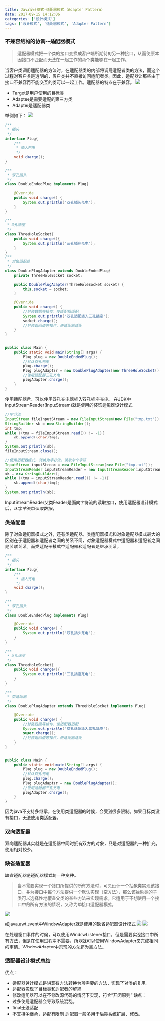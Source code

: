 ```yaml
---
title: Java设计模式-适配器模式（Adapter Pattern）
date: 2017-09-15 14:12:06
categories: ['设计模式']
tags: ['设计模式', '适配器模式', 'Adapter Pattern']
---
```

### 不兼容结构的协调--适配器模式
> 适配器模式把一个类的接口变换成客户端所期待的另一种接口，从而使原本因接口不匹配而无法在一起工作的两个类能够在一起工作。

当客户类调用适配器的方法时，在适配器类的内部将调用适配者类的方法，而这个过程对客户类是透明的，客户类并不直接访问适配者类。因此，适配器让那些由于接口不兼容而不能交互的类可以一起工作。适配器的特点在于兼容。
![](http://image.whhxz.smallstool.cn/20170918%E5%B1%8F%E5%B9%95%E5%BF%AB%E7%85%A72017-09-18%E4%B8%8B%E5%8D%883.17.05.png)
* Target是用户使用的目标类
* Adaptee是需要适配的第三方类
* Adapter是适配器类
<!-- more -->

举例如下：
![](http://image.whhxz.smallstool.cn/20170918%E5%B1%8F%E5%B9%95%E5%BF%AB%E7%85%A72017-09-18%E4%B8%8B%E5%8D%883.11.35.png)
```java
/**
 * 插头
 */
interface Plug{
    /**
     * 插入充电
     */
    void charge();
}

/**
 * 双孔插头
 */
class DoubleEndedPlug implements Plug{

    @Override
    public void charge() {
        System.out.println("双孔插头充电");
    }
}

/**
 * 3孔插座
 */
class ThreeHoleSocket{
    public void charge(){
        System.out.println("三孔插座充电");
    }
}
/**
 * 对象适配器
 */
class DoublePlugAdapter extends DoubleEndedPlug{
    private ThreeHoleSocket socket;

    public DoublePlugAdapter(ThreeHoleSocket socket) {
        this.socket = socket;
    }

    @Override
    public void charge() {
        //封装数据等操作，使适配器适配
        System.out.println("双孔适配插入三孔插座");
        socket.charge();
        //封装返回值等操作，使适配器适配
    }
}


public class Main {
    public static void main(String[] args) {
        Plug plug = new DoubleEndedPlug();
        //默认双孔充电
        plug.charge();
        Plug plugAdapter = new DoublePlugAdapter(new ThreeHoleSocket());
        //使用适配器三孔充电
        plugAdapter.charge();
    }
}
```
使用适配器后，可以使用双孔充电器插入双孔插座充电。
在JDK中InputStreamReader(InputStream)就是使用的装饰适配器设计模式
```java
//字节流
InputStream fileInputStream = new FileInputStream(new File("tmp.txt"));
StringBuilder sb = new StringBuilder();
int tmp;
while ((tmp = fileInputStream.read()) != -1){
    sb.append((char)tmp);
}
System.out.println(sb);
fileInputStream.close();

//使用适配器模式，转换为字符流，读取单个字符
InputStream inputStream = new FileInputStream(new File("tmp.txt"));
InputStreamReader inputStreamReader = new InputStreamReader(inputStream);
sb = new StringBuilder();
while ((tmp = inputStreamReader.read()) != -1){
    sb.append((char)tmp);
}
System.out.println(sb);
```
InputStreamReader父类Reader是面向字符流的读取接口，使用适配器设计模式后，从字节流中读取数据。

### 类适配器
除了对象适配器模式之外，还有类适配器。类适配器模式和对象适配器模式最大的区别在于适配器和适配者之间的关系不同，对象适配器模式中适配器和适配者之间是关联关系，而类适配器模式中适配器和适配者是继承关系。
```java
/**
 * 插头
 */
interface Plug{
    /**
     * 插入充电
     */
    void charge();
}

/**
 * 双孔插头
 */
class DoubleEndedPlug implements Plug{

    @Override
    public void charge() {
        System.out.println("双孔插头充电");
    }
}

/**
 * 3孔插座
 */
class ThreeHoleSocket{
    public void charge(){
        System.out.println("三孔插座充电");
    }
}

/**
 * 类适配器
 */
class DoublePlugAdapter extends ThreeHoleSocket implements Plug{

    @Override
    public void charge() {
        //封装数据等操作，使适配器适配
        System.out.println("双孔适配插入三孔插座");
        super.charge();
        //封装返回值等操作，使适配器适配
    }
}


public class Main {
    public static void main(String[] args) {
        Plug plug = new DoubleEndedPlug();
        //默认双孔充电
        plug.charge();
        Plug plugAdapter = new DoublePlugAdapter();
        //使用适配器三孔充电
        plugAdapter.charge();
    }
}
```
因为java不支持多继承，在使用类适配器的时候，会受到很多限制。如果目标类没有接口，无法使用类适配器。

### 双向适配器
双向适配器其实就是在适配器中同时拥有双方的对象，只是对适配器的一种扩充，使用相对较少。

### 缺省适配器
缺省适配器是适配器模式的一种变种。
> 当不需要实现一个接口所提供的所有方法时，可先设计一个抽象类实现该接口，并为接口中每个方法提供一个默认实现（空方法），那么该抽象类的子类可以选择性地覆盖父类的某些方法来实现需求，它适用于不想使用一个接口中的所有方法的情况，又称为单接口适配器模式。

![](http://image.whhxz.smallstool.cn/20170918%E5%B1%8F%E5%B9%95%E5%BF%AB%E7%85%A72017-09-18%E4%B8%8B%E5%8D%883.27.08.png)

如java.awt.event中WindowAdapter就是使用的缺省适配器设计模式
![](http://image.whhxz.smallstool.cn/20170918%E5%B1%8F%E5%B9%95%E5%BF%AB%E7%85%A72017-09-18%E4%B8%8B%E5%8D%883.29.11.png)
![](http://image.whhxz.smallstool.cn/20170918%E5%B1%8F%E5%B9%95%E5%BF%AB%E7%85%A72017-09-18%E4%B8%8B%E5%8D%883.29.18.png)

在处理窗口事件的时候，可以使用WindowListener接口，但是需要实现接口中所有方法，但是在使用过程中不需要，所以就可以使用WindowAdapter来完成相同的事情。WindowAdapter中实现的方法都为空方法。

### 适配器设计模式总结
优点：
* 适配器设计模式是讲现有方法转换为所需要的方法，实现了对类的复用。
* 适配器实现了目标类和适配者的解耦
* 修改适配器可以在不修改源代码的情况下实现，符合“开闭原则”
缺点：
* 过多使用适配器会导致系统混乱。
* final无法适配
* 不支持多继承，适配有限制
适配器一般多用于后期系统扩展、修改。
